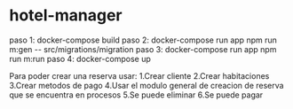 ﻿# hotel-manager
 paso 1: docker-compose build
 paso 2: docker-compose run app npm run  m:gen -- src/migrations/migration
 paso 3: docker-compose run app npm run  m:run
 paso 4: docker-compose up
 
 
 Para poder crear una reserva usar: 
 1.Crear cliente
 2.Crear habitaciones
 3.Crear metodos de pago
 4.Usar el modulo general de creacion de reserva que se encuentra en procesos
 5.Se puede eliminar
 6.Se puede pagar
